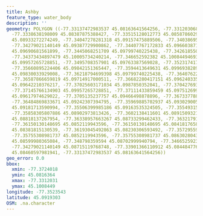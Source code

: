 ```yaml
---
title: Ashby
feature_type: water_body
description: ''
geometry: POLYGON ((-77.33137472983537 45.08163641564256, -77.33120306845906 45.08345453448086,
  -77.3338638198009 45.08387875388427, -77.33515128012773 45.08587860292896, -77.33738287802788
  45.08933272274249, -77.34047278281318 45.09157475889506, -77.34038695212413 45.09315019110701,
  -77.34279021140149 45.09387729900862, -77.34407767172833 45.0966038711908, -77.34304770346685
  45.09690681561899, -77.3445068251709 45.09799740225438, -77.34261855002427 45.09872444844009,
  -77.34373434897479 45.10005734240214, -77.346652592382 45.10084494693657, -77.34828337546325
  45.09957265728851, -77.3495708357901 45.09763387569028, -77.35231741782097 45.09842151365447,
  -77.35660895224406 45.09842151365447, -77.3594413649631 45.0996938289528, -77.3639045607634
  45.09830033929008, -77.36218794699398 45.09799740225438, -77.36407622214061 45.09624033575433,
  -77.36587866659819 45.09714917000511, -77.36682280417151 45.09624033575433, -77.36785277243298
  45.09642210376217, -77.37025603171034 45.0987850352041, -77.37042769308665 45.09957265728851,
  -77.37145766134903 45.09957265728851, -77.37111433859459 45.09751269965503, -77.37240179892143
  45.09617974629022, -77.3705135237757 45.09466498878896, -77.36733778830222 45.0936955229011,
  -77.36484869833671 45.09242307394795, -77.35969885702937 45.09302900555651, -77.35823973532533
  45.09181713590994, -77.35506399985186 45.09163535324505, -77.35549315329443 45.09042345402662,
  -77.35858305807886 45.08902973813426, -77.3602138411601 45.08915093217016, -77.36587866659819
  45.08818137267954, -77.36338957663267 45.08733299462433, -77.36321791525637 45.08581800247098,
  -77.36150130148695 45.0852119943596, -77.36150130148695 45.08418176581556, -77.36278876181377
  45.08381815130539, -77.36193045492863 45.08230306593492, -77.35729559775201 45.08254548229411,
  -77.35755308981737 45.0852119943596, -77.35755308981737 45.08630280433172, -77.34931334372473
  45.08599980365084, -77.348798359594 45.08702999940794, -77.346652592382 45.08781778362744,
  -77.34279021140149 45.08715119768748, -77.33901366110912 45.08448477613966, -77.33712538596251
  45.08460597981941, -77.33137472983537 45.08163641564256))
geo_error: 0.0
bbox:
  xmin: -77.3724018
  ymin: 45.0816364
  xmax: -77.3312031
  ymax: 45.1008449
longitude: -77.3523543
latitude: 45.0919303
OSM: .na.character
---
```

